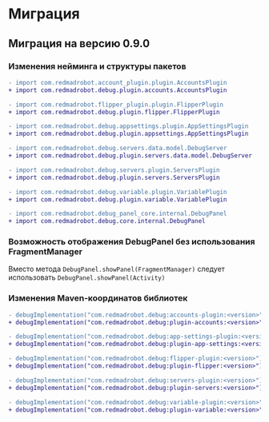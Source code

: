 # Миграция

## Миграция на версию 0.9.0

### Изменения нейминга и структуры пакетов

```diff
- import com.redmadrobot.account_plugin.plugin.AccountsPlugin
+ import com.redmadrobot.debug.plugin.accounts.AccountsPlugin

- import com.redmadrobot.flipper_plugin.plugin.FlipperPlugin
+ import com.redmadrobot.debug.plugin.flipper.FlipperPlugin

- import com.redmadrobot.debug.appsettings.plugin.AppSettingsPlugin
+ import com.redmadrobot.debug.plugin.appsettings.AppSettingsPlugin

- import com.redmadrobot.debug.servers.data.model.DebugServer
+ import com.redmadrobot.debug.plugin.servers.data.model.DebugServer

- import com.redmadrobot.debug.servers.plugin.ServersPlugin
+ import com.redmadrobot.debug.plugin.servers.ServersPlugin

- import com.redmadrobot.debug.variable.plugin.VariablePlugin
+ import com.redmadrobot.debug.plugin.variable.VariablePlugin

- import com.redmadrobot.debug_panel_core.internal.DebugPanel
+ import com.redmadrobot.debug.core.internal.DebugPanel
```

### Возможность отображения DebugPanel без использования FragmentManager

Вместо метода `DebugPanel.showPanel(FragmentManager)` следует использовать `DebugPanel.showPanel(Activity)`

### Изменения Maven-координатов библиотек

```diff
- debugImplementation("com.redmadrobot.debug:accounts-plugin:<version>")
+ debugImplementation("com.redmadrobot.debug:plugin-accounts:<version>")

- debugImplementation("com.redmadrobot.debug:app-settings-plugin:<version>")
+ debugImplementation("com.redmadrobot.debug:plugin-app-settings:<version>")

- debugImplementation("com.redmadrobot.debug:flipper-plugin:<version>")
+ debugImplementation("com.redmadrobot.debug:plugin-flipper:<version>")

- debugImplementation("com.redmadrobot.debug:servers-plugin:<version>")
+ debugImplementation("com.redmadrobot.debug:plugin-servers:<version>")

- debugImplementation("com.redmadrobot.debug:variable-plugin:<version>")
+ debugImplementation("com.redmadrobot.debug:plugin-variable:<version>")
```